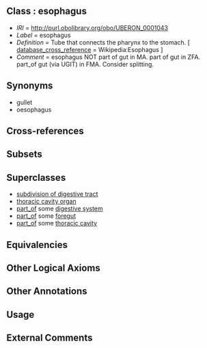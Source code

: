 
## Class : esophagus

 * *IRI* = http://purl.obolibrary.org/obo/UBERON_0001043
 * *Label* = esophagus
 * *Definition* = Tube that connects the pharynx to the stomach. [ [database_cross_reference](../../ef/oboInOwl#hasDbXref.md) = Wikipedia:Esophagus ]
 * *Comment* = esophagus NOT part of gut in MA. part of gut in ZFA. part_of gut (via UGIT) in FMA. Consider splitting.

## Synonyms

 * gullet
 * oesophagus

## Cross-references


## Subsets


## Superclasses

 * [subdivision of digestive tract](../../UBERON/21/UBERON_0004921.md)
 * [thoracic cavity organ](../../UBERON/78/UBERON_0005178.md)
 * [part_of](../../BFO/50/BFO_0000050.md) some [digestive system](../../UBERON/07/UBERON_0001007.md)
 * [part_of](../../BFO/50/BFO_0000050.md) some [foregut](../../UBERON/41/UBERON_0001041.md)
 * [part_of](../../BFO/50/BFO_0000050.md) some [thoracic cavity](../../UBERON/24/UBERON_0002224.md)

## Equivalencies


## Other Logical Axioms


## Other Annotations


## Usage


## External Comments

